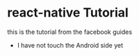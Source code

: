 # react-native Tutorial
this is the tutorial from the facebook guides

* I have not touch the Android side yet
